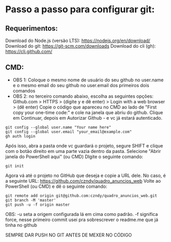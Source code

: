 # Passo a passo para configurar git:

## Requerimentos:
Download do Node.js (versão LTS): https://nodejs.org/en/download/
Download do git: https://git-scm.com/downloads
Download do cli (gh): https://cli.github.com/


## CMD:

- OBS 1: Coloque o mesmo nome de usuário do seu github no user.name e o mesmo email do seu github no user.email dos primeiros dois comandos
- OBS 2: no terceiro comando abaixo, escolha as seguintes opções: Github.com > HTTPS > (digite y e dê enter) > Login with a web browser > (dê enter)
Copie o código que apareceu no CMD ao lado de "First copy your one-time code:" e cole na janela que abriu do github.
Clique em Continuar, depois em Autorizar Github - e vc já estará autenticado. 
```
git config --global user.name "Your name here"
git config --global user.email "your_email@example.com"
gh auth login
```


Após isso, abra a pasta onde vc guardará o projeto, segure SHIFT e clique com o botão direito em uma parte vazia dentro da pasta.
Selecione "Abrir janela do PowerShell aqui" (ou CMD) 
DIgite o seguinte comando:
```
git init
```

Agora vá até o projeto no GitHub que deseja e copie a URL dele.
No caso, é a seguinte URL: https://github.com/czndy/quadro_anuncios_web
Volte ao PowerShell (ou CMD) e dê o seguinte comando:
```
git remote add origin git@github.com:czndy/quadro_anuncios_web.git
git branch -M 'master'
git push -u -f origin master
```
OBS: -u seta a origem configurada lá em cima como padrão. -f significa force, nesse primeiro commit usei pra sobrescrever o readme.me que já tinha no github

SEMPRE DAR PUSH NO GIT ANTES DE MEXER NO CÓDIGO